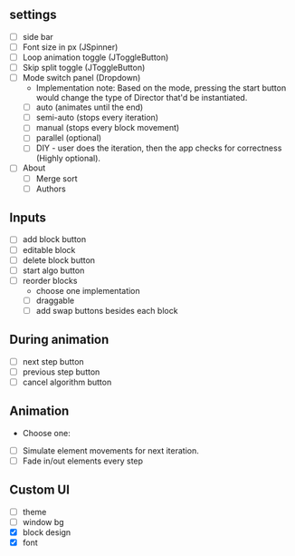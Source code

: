 ## settings
- [ ] side bar
- [ ] Font size in px (JSpinner)
- [ ] Loop animation toggle (JToggleButton)
- [ ] Skip split toggle (JToggleButton)
- [ ] Mode switch panel (Dropdown)
  * Implementation note: Based on the mode, pressing the start button would change the type of Director that'd be instantiated. 
  - [ ] auto (animates until the end)
  - [ ] semi-auto (stops every iteration)
  - [ ] manual (stops every block movement)
  - [ ] parallel (optional)
  - [ ] DIY - user does the iteration, then the app checks for correctness (Highly optional).
- [ ] About
  - [ ] Merge sort
  - [ ] Authors
## Inputs
- [ ] add block button
- [ ] editable block
- [ ] delete block button
- [ ] start algo button
- [ ] reorder blocks
  * choose one implementation  
  - [ ] draggable
  - [ ] add swap buttons besides each block
## During animation
- [ ] next step button
- [ ] previous step button
- [ ] cancel algorithm button
## Animation
* Choose one:
- [ ] Simulate element movements for next iteration.
- [ ] Fade in/out elements every step
## Custom UI
- [ ] theme
- [ ] window bg
- [x] block design
- [x] font